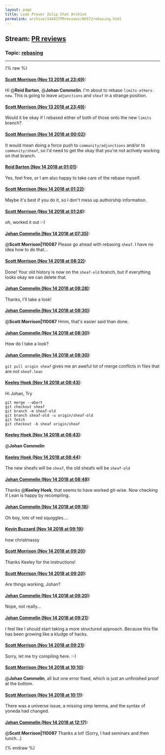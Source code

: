 ```yaml
---
layout: page
title: Lean Prover Zulip Chat Archive 
permalink: archive/144837PRreviews/06572rebasing.html
---
```


## Stream: [PR reviews](index.html)
### Topic: [rebasing](06572rebasing.html)

---


{% raw %}
#### [ Scott Morrison (Nov 13 2018 at 23:49)](https://leanprover.zulipchat.com/#narrow/stream/144837-PR%20reviews/topic/rebasing/near/147631335):
Hi @**Reid Barton**, @**Johan Commelin**. I'm about to rebase `limits-others-new`. This is going to leave `adjunctions` and `sheaf` in a strange position.

#### [ Scott Morrison (Nov 13 2018 at 23:49)](https://leanprover.zulipchat.com/#narrow/stream/144837-PR%20reviews/topic/rebasing/near/147631352):
Would it be okay if I rebased either of both of those onto the new `limits` branch?

#### [ Scott Morrison (Nov 14 2018 at 00:02)](https://leanprover.zulipchat.com/#narrow/stream/144837-PR%20reviews/topic/rebasing/near/147632148):
It would mean doing a force push to `community/adjunctions` and/or to `community/sheaf`, so I'd need to get the okay that you're not actively working on that branch.

#### [ Reid Barton (Nov 14 2018 at 01:01)](https://leanprover.zulipchat.com/#narrow/stream/144837-PR%20reviews/topic/rebasing/near/147634851):
Yes, feel free, or I am also happy to take care of the rebase myself.

#### [ Scott Morrison (Nov 14 2018 at 01:22)](https://leanprover.zulipchat.com/#narrow/stream/144837-PR%20reviews/topic/rebasing/near/147635786):
Maybe it's best if you do it, so I don't mess up authorship information.

#### [ Scott Morrison (Nov 14 2018 at 01:24)](https://leanprover.zulipchat.com/#narrow/stream/144837-PR%20reviews/topic/rebasing/near/147635875):
oh, worked it out :-)

#### [ Johan Commelin (Nov 14 2018 at 07:35)](https://leanprover.zulipchat.com/#narrow/stream/144837-PR%20reviews/topic/rebasing/near/147649877):
@**Scott Morrison|110087** Please go ahead with rebasing `sheaf`. I have no idea how to do that...

#### [ Scott Morrison (Nov 14 2018 at 08:22)](https://leanprover.zulipchat.com/#narrow/stream/144837-PR%20reviews/topic/rebasing/near/147651466):
Done! Your old history is now on the `sheaf-old` branch, but if everything looks okay we can delete that.

#### [ Johan Commelin (Nov 14 2018 at 08:28)](https://leanprover.zulipchat.com/#narrow/stream/144837-PR%20reviews/topic/rebasing/near/147651669):
Thanks, I'll take a look!

#### [ Johan Commelin (Nov 14 2018 at 08:30)](https://leanprover.zulipchat.com/#narrow/stream/144837-PR%20reviews/topic/rebasing/near/147651728):
@**Scott Morrison|110087** Hmm, that's easier said than done.

#### [ Johan Commelin (Nov 14 2018 at 08:30)](https://leanprover.zulipchat.com/#narrow/stream/144837-PR%20reviews/topic/rebasing/near/147651730):
How do I take a look?

#### [ Johan Commelin (Nov 14 2018 at 08:30)](https://leanprover.zulipchat.com/#narrow/stream/144837-PR%20reviews/topic/rebasing/near/147651733):
`git pull origin sheaf` gives me an aweful lot of merge conflicts in files that are not `sheaf.lean`

#### [ Keeley Hoek (Nov 14 2018 at 08:43)](https://leanprover.zulipchat.com/#narrow/stream/144837-PR%20reviews/topic/rebasing/near/147652154):
Hi Johan, Try
````
git merge --abort
git checkout sheaf
git branch -m sheaf-old
git branch sheaf-old -u origin/sheaf-old
git fetch
git checkout -b sheaf origin/sheaf
````

#### [ Keeley Hoek (Nov 14 2018 at 08:43)](https://leanprover.zulipchat.com/#narrow/stream/144837-PR%20reviews/topic/rebasing/near/147652156):
@**Johan Commelin**

#### [ Keeley Hoek (Nov 14 2018 at 08:44)](https://leanprover.zulipchat.com/#narrow/stream/144837-PR%20reviews/topic/rebasing/near/147652200):
The new sheafs will be `sheaf`, the old sheafs will be `sheaf-old`

#### [ Johan Commelin (Nov 14 2018 at 08:48)](https://leanprover.zulipchat.com/#narrow/stream/144837-PR%20reviews/topic/rebasing/near/147652317):
Thanks @**Keeley Hoek**, that seems to have worked git-wise. Now checking if Lean is happy by recompiling.

#### [ Johan Commelin (Nov 14 2018 at 09:18)](https://leanprover.zulipchat.com/#narrow/stream/144837-PR%20reviews/topic/rebasing/near/147653409):
Oh boy, lots of red squiggles....

#### [ Kevin Buzzard (Nov 14 2018 at 09:19)](https://leanprover.zulipchat.com/#narrow/stream/144837-PR%20reviews/topic/rebasing/near/147653417):
how christmassy

#### [ Scott Morrison (Nov 14 2018 at 09:20)](https://leanprover.zulipchat.com/#narrow/stream/144837-PR%20reviews/topic/rebasing/near/147653467):
Thanks Keeley for the instructions!

#### [ Scott Morrison (Nov 14 2018 at 09:20)](https://leanprover.zulipchat.com/#narrow/stream/144837-PR%20reviews/topic/rebasing/near/147653470):
Are things working, Johan?

#### [ Johan Commelin (Nov 14 2018 at 09:20)](https://leanprover.zulipchat.com/#narrow/stream/144837-PR%20reviews/topic/rebasing/near/147653475):
Nope, not really...

#### [ Johan Commelin (Nov 14 2018 at 09:21)](https://leanprover.zulipchat.com/#narrow/stream/144837-PR%20reviews/topic/rebasing/near/147653484):
I feel like I should start taking a more structured approach. Because this file has been growing like a kludge of hacks.

#### [ Scott Morrison (Nov 14 2018 at 09:21)](https://leanprover.zulipchat.com/#narrow/stream/144837-PR%20reviews/topic/rebasing/near/147653492):
Sorry, let me try compiling here. :-)

#### [ Scott Morrison (Nov 14 2018 at 10:10)](https://leanprover.zulipchat.com/#narrow/stream/144837-PR%20reviews/topic/rebasing/near/147655679):
@**Johan Commelin**, all but one error fixed, which is just an unfinished proof at the bottom.

#### [ Scott Morrison (Nov 14 2018 at 10:11)](https://leanprover.zulipchat.com/#narrow/stream/144837-PR%20reviews/topic/rebasing/near/147655692):
There was a universe issue, a missing simp lemma, and the syntax of yoneda had changed.

#### [ Johan Commelin (Nov 14 2018 at 12:17)](https://leanprover.zulipchat.com/#narrow/stream/144837-PR%20reviews/topic/rebasing/near/147661373):
@**Scott Morrison|110087** Thanks a lot! (Sorry, I had seminars and then lunch...)


{% endraw %}
